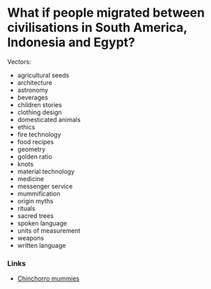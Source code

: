 # What if people migrated between civilisations in South America, Indonesia and Egypt?

Vectors:

- agricultural seeds
- architecture
- astronomy
- beverages
- children stories
- clothing design
- domesticated animals
- ethics
- fire technology
- food recipes
- geometry
- golden ratio
- knots
- material technology
- medicine
- messenger service
- mummification
- origin myths
- rituals
- sacred trees
- spoken language
- units of measurement
- weapons
- written language

### Links

- [Chinchorro mummies](https://en.wikipedia.org/wiki/Chinchorro_mummies)
